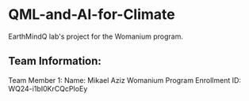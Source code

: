 # QML-and-AI-for-Climate
EarthMindQ lab's project for the Womanium program.


## Team Information: ##

Team Member 1:
Name: Mikael Aziz
Womanium Program Enrollment ID: WQ24-i1bI0KrCQcPIoEy
